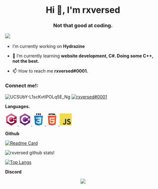 <h1 align="center">Hi 👋, I'm rxversed</h1>
<h3 align="center">Not that good at coding.</h3>

![](https://komarev.com/ghpvc/?username=rxversedcode)

- I’m currently working on **Hydrazine**

- 🌱 I’m currently learning **website development, C#. Doing some C++, not the best.**

- 📫 How to reach me **rxversed#0001.**

<h3 align="left">Connect me!:</h3>
<p align="left">
<img align="center" src="https://cdn.jsdelivr.net/npm/simple-icons@3.0.1/icons/youtube.svg" alt="UCSUbY-L1scKvtIPOLq5E_Ng" height="30" width="40" /></a>
<a href="discord.com/invite/PC3KKzkP4h" target="blank"><img align="center" src="https://cdn.jsdelivr.net/npm/simple-icons@3.0.1/icons/discord.svg" alt="rxversed#0001" height="30" width="40" /></a>
</p>

<summary> <strong>Languages.</strong> </summary>
<p align="left"> <a href="https://www.w3schools.com/cpp/" target="_blank"> <img src="https://raw.githubusercontent.com/devicons/devicon/master/icons/cplusplus/cplusplus-original.svg" alt="cplusplus" width="40" height="40"/> </a> <a href="https://www.w3schools.com/cs/" target="_blank"> <img src="https://raw.githubusercontent.com/devicons/devicon/master/icons/csharp/csharp-original.svg" alt="csharp" width="40" height="40"/> </a> <a href="https://www.w3schools.com/css/" target="_blank"> <img src="https://raw.githubusercontent.com/devicons/devicon/master/icons/css3/css3-original-wordmark.svg" alt="css3" width="40" height="40"/> </a> <a href="https://www.w3.org/html/" target="_blank"> <img src="https://raw.githubusercontent.com/devicons/devicon/master/icons/html5/html5-original-wordmark.svg" alt="html5" width="40" height="40"/> </a> <a href="https://developer.mozilla.org/en-US/docs/Web/JavaScript" target="_blank"> <img src="https://raw.githubusercontent.com/devicons/devicon/master/icons/javascript/javascript-original.svg" alt="javascript" width="40" height="40"/> </a> </p>

<summary> <strong>Github</strong> </summary>

[![Readme Card](https://github-readme-stats.vercel.app/api/pin/?username=HydrazineClient&repo=Hydrazine&show_owner=true&theme=tokyonight)](https://github.com/HydrazineClient/Hydrazine)

![rxversed github stats!](https://github-readme-stats.vercel.app/api?username=rxversedcode&show_icons=true&theme=tokyonight) 


[![Top Langs](https://github-readme-stats.vercel.app/api/top-langs/?username=rxversedcode&theme=tokyonight)](https://github.com/anuraghazra/github-readme-stats)


<summary> <strong>Discord</strong> </summary>
 <p align="center">
  <img src="https://discord.c99.nl/widget/theme-3/563095907919331338.png" />
 </p>
